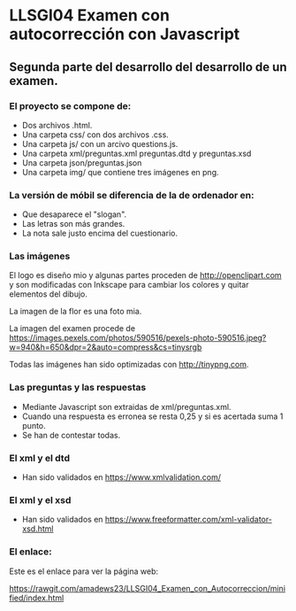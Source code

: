 # LLSGI04 Examen con autocorrección con Javascript
## Segunda parte del desarrollo del desarrollo de un examen. 

### El proyecto se compone de:
* Dos archivos .html. 
* Una carpeta css/ con dos archivos .css.
* Una carpeta js/ con un arcivo questions.js. 
* Una carpeta xml/preguntas.xml preguntas.dtd y preguntas.xsd
* Una carpeta json/preguntas.json
* Una carpeta img/ que contiene tres imágenes en png.

### La versión de móbil se diferencia de la de ordenador en:
 * Que desaparece el "slogan".
 * Las letras son más grandes.
 * La nota sale justo encima del cuestionario.

### Las imágenes
El logo es diseño mio y algunas partes proceden de http://openclipart.com y son modificadas con Inkscape para cambiar los colores y quitar elementos del dibujo.

La imagen de la flor es una foto mia.

La imagen del examen procede de https://images.pexels.com/photos/590516/pexels-photo-590516.jpeg?w=940&h=650&dpr=2&auto=compress&cs=tinysrgb

Todas las imágenes han sido optimizadas con http://tinypng.com.  
 
### Las preguntas y las respuestas 
* Mediante Javascript son extraidas de xml/preguntas.xml.
* Cuando una respuesta es erronea se resta 0,25 y si es acertada suma 1 punto.
* Se han de contestar todas.

### El xml y el dtd 
* Han sido validados en https://www.xmlvalidation.com/

### El xml y el xsd 
* Han sido validados en https://www.freeformatter.com/xml-validator-xsd.html

### El enlace:
Este es el enlace para ver la página web:
  
  https://rawgit.com/amadews23/LLSGI04_Examen_con_Autocorreccion/minified/index.html



